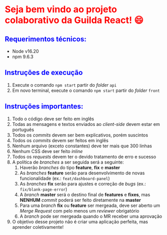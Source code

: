 # <span style="color: red">Seja bem vindo ao projeto colaborativo da Guilda React! 😄</span>

## <span style="color: blue">Requerimentos técnicos:</span>
- Node v16.20
- npm 9.6.3

## <span style="color: blue">Instruções de execução</span>
1. Execute o comando `npm start` partir do _folder_ `api`
2. Em novo terminal, execute o comando `npm start` partir do _folder_ `front`

## <span style="color: blue">Instruções importantes:</span>
1. Todo o código deve ser feito em inglês
2. Todas as mensagens e textos enviados ao _client-side_ devem estar em português
3. Todos os _commits_ devem ser bem explicativos, porém suscintos
4. Todos os _commits_ devem ser feitos em inglês
5. Nenhum arquivo (exceto constantes) deve ter mais que 300 linhas
6. Nenhum CSS deve ser feito _inline_
7. Todos os _requests_ devem ter o devido tratamento de erro e sucesso
8. A política de *branches* a ser seguida será a seguinte:
   1. Haverão *branches* do tipo **feature**, **fix** e **master**
   2. As *branches* **feature** serão para desenvolvimento de novas funcionalidade (ex.: `feat/dashboard-panel`)
   3. As *branches* **fix** serão para ajustes e correção de *bugs* (ex.: `fix/blank-page-error`)
   4. A *branch* **master** será o destino final de **features** e **fixes**, mas **NENHUM** *commit* poderá ser feito diretamente na **master**
   5. Para uma *branch* **fix** ou **feature** ser mergeada, deve ser aberto um *Merge Request* com pelo menos um *reviewer* obrigatório
   6. A *branch* pode ser mergeada quando o MR receber uma aprovação
9. O objetivo desse projeto não é criar uma aplicação perfeita, mas aprender coletivamente!
